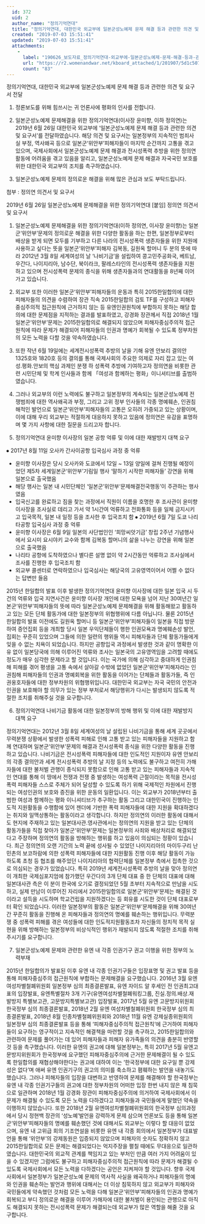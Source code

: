 ```yaml
---
  id: 372
  uid: 2
  author_name: "정의기억연대"
  title: "정의기억연대, 대한민국 외교부에 일본군성노예제 문제 해결 등과 관련한 의견 및 요구서 전달"
  created: "2019-07-03 15:51:41"
  updated: "2019-07-03 15:51:41"
  attachments: 
    - 
      label: "190626_보도자료_정의기억연대-외교부에-일본군성노예제-문제-해결-등과-관련한-의견-및-요구서-전달.hwp"
      url: "https://r2.womenandwar.net/kboard_attached/1/201907/5d1c507d549ec5099409.hwp"
      count: "83"
---
```

정의기억연대, 대한민국 외교부에 
일본군성노예제 문제 해결 등과 관련한 의견 및 요구서 전달

1. 정론보도를 위해 힘쓰시는 귀 언론사에 평화의 인사를 전합니다.

2. 일본군성노예제 문제해결을 위한 정의기억연대(이사장 윤미향, 이하 정의연)는 2019년 6월 26일 대한민국 외교부에 ‘일본군성노예제 문제 해결 등과 관련한 의견 및 요구서’를 전달하였습니다. 해당 의견 및 요구서는 일본정부의 지속적인 범죄사실 부정, 역사왜곡 등으로 일본군‘위안부’피해자들이 마지막 순간까지 고통을 겪고 있으며, 국제사회에서 일본군성노예제 문제 해결과 전시성폭력 추방을 위한 정의연 활동에 어려움을 겪고 있음을 알리고, 일본군성노예제 문제 해결과 자국국민 보호를 위한 대한민국 외교부의 조치를 촉구하였습니다.

3. 일본군성노예제 문제의 정의로운 해결을 위해 많은 관심과 보도 부탁드립니다. 


첨부 : 정의연 의견서 및 요구서




2019년 6월 26일 
일본군성노예제 문제해결을 위한 정의기억연대
\[붙임\] 정의연 의견서 및 요구서 

1. 일본군성노예제 문제해결을 위한 정의기억연대(이하 정의연, 이사장 윤미향)는 일본군‘위안부’문제의 정의로운 해결을 위한 다양한 활동을 하는 한편, 일본정부로부터 배상을 받게 되면 모두를 기부하고 다른 나라의 전시성폭력 생존자들을 위한 지원에 사용하고 싶다는 뜻을 일본군‘위안부’피해자 김복동, 길원옥 할머니 두 분의 뜻에 따라 2012년 3월 8일 세계여성의 날 ‘나비기금’을 설립하여 콩고민주공화국, 베트남, 우간다, 나이지리아, 남수단, 북이라크, 팔레스타인의 전시성폭력 생존자들을 지원하고 있으며 전시성폭력 문제의 종식을 위해 생존자들과의 연대활동을 8년째 이어가고 있습니다. 

2. 외교부 또한 이러한 일본군‘위안부’피해자들의 운동과 특히 2015한일합의에 대한 피해자들의 의견을 수렴하여 장관 직속 2015한일합의 검토 TF를 구성하고 피해자중심주의적 접근원칙에 근거하지 않는 등 유엔인권원칙에 부합하지 못하는 해당 합의에 대한 문제점을 지적하는 결과를 발표하였고, 강경화 장관께서 직접 2018년 1월 일본군‘위안부’문제는 2015한일합의로 해결되지 않았으며 피해자중심주의적 접근원칙에 따라 문제가 해결되어 피해자들의 인권과 명예가 회복될 수 있도록 정부차원의 모든 노력을 다할 것을 약속하였습니다. 

3. 또한 작년 6월 19일에는 세계전시성폭력 추방의 날을 기해 유엔 안보리 결의안 1325호와 1820호 등의 결의를 통해 국제사회의 주요한 의제로 자리 잡고 있는 여성.평화.안보의 핵심 과제인 분쟁 하 성폭력 추방에 기여하고자 정의연을 비롯한 관련 시민단체 및 학계 인사들과 함께 「여성과 함께하는 평화」이니셔티브를 출범하였습니다. 

4. 그러나 외교부의 이런 노력에도 불구하고 일본정부의 계속되는 일본군성노예제 전쟁범죄에 대한 역사왜곡과 부정, 그리고 고위 정부 인사들의 각종 명예훼손, 인권침해적인 발언으로 일본군‘위안부’피해자들의 고통은 오히려 가중되고 있는 상황이며, 이에 대해 우리 외교부는 적절하게 대응하지 못하고 있음에 정의연은 유감을 표명하며 몇 가지 사항에 대한 질문을 드리고자 합니다. 

5. 정의기억연대 윤미향 이사장의 일본 공항 억류 및 이에 대한 재발방지 대책 요구 

 ⦁ 2017년 8월 11일 오사카 간사이공항 입국심사 과정 중 억류
 - 윤미향 이사장은 당시 오사카와 도쿄에서 12일 ~ 13일 양일에 걸쳐 진행될 예정이었던 제5차 세계일본군‘위안부’기림일 행사 ‘말하기 시작한 피해자들’ 강연을 위해 일본으로 출국했음
 - 해당 행사는 일본 내 시민단체인 ‘일본군’위안부‘문제해결전국행동’이 주관하는 행사였음
 - 입국신고를 완료하고 짐을 찾는 과정에서 직원이 이름을 호명한 후 조사관이 윤미향 이사장을 조사실로 데리고 가서 약 1시간여 억류하고 전화통화 등을 일체 금지시키고 입국목적, 일본 내 일정 등을 조사한 후 입국조치 함 
 ⦁ 2019년 6월 7일 도쿄 나리타공항 입국심사 과정 중 억류 
 - 윤미향 이사장은 6월 9일 일본의 사단법인인 ‘희망씨앗기금’ 창립 2주년 기념행사에서 요시미 요시야키 교수와 함께 김복동 할머니의 삶을 나누는 강연을 위해 일본으로 출국했음 
 - 나리타 공항에 도착하였으나 별다른 설명 없이 약 2시간동안 억류하고 조사실에서 조사를 진행한 후 입국조치 함 
 - 외교부 콜센터로 연락하였으나 입국심사는 해당국의 고유영역이어서 어쩔 수 없다는 답변만 들음 

2015년 한일합의 발표 이후 발생한 정의기억연대 윤미향 이사장에 대한 일본 입국 시 두 건의 억류와 입국 지연사건은 윤미향 이사장 개인에 대한 모욕을 넘어 지난 30여년간 일본군‘위안부’피해자들의 뜻에 따라 일본군성노예제 문제해결을 위해 활동해왔고 활동하고 있는 모든 단체 활동가에 대한 일본정부의 위협행위에 다름 아닙니다. 
물론 2015년 한일합의 발표 이전에도 길원옥 할머니 등 일본군‘위안부’피해자들이 일본을 직접 방문하여 증언집회 등을 개최할 당시 일본 우익단체들이 행한 인권모욕과 명예훼손성 발언, 집회는 꾸준히 있었으며 그들에 의한 일련의 행위들 역시 피해자들과 단체 활동가들에게 잊을 수 없는 치욕이 되었습니다. 
하지만 공항입국 과정에서 발생한 것과 같이 명확한 이유 없이 일본당국에 의해 이루어진 억류와 조사는 일본국의 고유영역임을 고려할 때에도 정도가 매우 심각한 문제라고 할 것입니다. 이는 국가에 의해 심각하고 중대하게 인권침해 피해를 겪어 평생을 고통 속에서 살아갈 수밖에 없었던 일본군‘위안부’피해자라는 인권침해 피해자들의 인권과 명예회복을 위한 활동을 이어가는 단체들과 활동가들, 즉 인권옹호자들에 대한 정부차원의 위협행위입니다. 
대한민국 외교부는 자국 국민의 안전과 인권을 보호해야 할 의무가 있는 정부 부처로서 해당행위가 다시는 발생되지 않도록 적절한 조치를 취해주실 것을 요구합니다. 

6. 정의기억연대 나비기금 활동에 대한 일본정부의 방해 행위 및 이에 대한 재발방지 대책 요구 

정의기억연대는 2012년 3월 8일 세계여성의 날 설립된 나비기금을 통해 세계 곳곳에서 무력분쟁 상황에서 발생한 성폭력 피해로 인해 고통 받고 있는 피해자들을 지원하고 함께 연대하며 일본군‘위안부’문제의 해결과 전시성폭력 종식을 위한 다양한 활동을 진행하고 있습니다. 
나비기금은 전시성폭력 피해자들에 대한 인도적인 지원이자 유엔 안보리의 각종 결의안과 세계 전시성폭력 추방의 날 지정 등의 노력에도 불구하고 여전히 가해자들에 대한 불처벌 관행이 종식되지 못함으로 인해 고통 받고 있는 피해자들과 지속적인 연대를 통해 이 땅에서 전쟁과 전쟁 중 발생하는 여성폭력 근절이라는 목적을 전시성폭력 피해자들 스스로 주체가 되어 달성할 수 있도록 하기 위해 국제적인 차원에서 진행되는 여성인권의 보호와 증진을 위한 운동의 일환입니다.
이는 외교부가 2018년부터 출범한 여성과 함께하는 평화 이니셔티브가 추구하는 활동 그리고 대한민국이 진행하는 인도적 지원활동을 수행함에 있어 젠더에 기반한 폭력 피해자들에 대한 지원을 확대하겠다는 취지와 일맥상통하는 활동이라고 생각합니다. 
하지만 정의연의 이러한 활동에 대해서도 현지에 주재하고 있는 일본대사관.영사관에서는 정의연의 지원을 받고 있는 단체의 활동가들을 직접 찾아가 일본군‘위안부’문제는 일본정부의 사죄와 배상처리로 해결되었다고 주장하며 정의연의 활동을 방해하는 행위를 하고 있음이 의심되는 정황이 있습니다. 
최근 정의연의 오랜 기간의 노력 끝에 성사될 수 있었던 나이지리아의 마이두구리 난민촌의 보코하람에 의한 성폭력 피해자들에 대한 지원활동 진행 이후 해당 활동이 가능하도록 초청 등 협조를 해주었던 나이지리아의 협력단체를 일본정부 측에서 접촉한 것으로 의심되는 경우가 있었습니다. 
특히 2019년 세계전시성폭력 추방의 날을 맞아 정의연이 개최한 국제심포지엄에 참가했던 우간다의 3개 단체 대표 중 한 단체의 대표에 대해 일본대사관 측은 이 분이 한국에 오기로 결정되었던 5월 초부터 지속적으로 만남을 시도하고, 실제 만남이 이루어진 자리에서 2015한일합의로 일본군‘위안부’문제는 해결된 것이라고 설득을 시도하며 학교건립을 지원하겠다는 등 회유를 시도한 것이 단체 대표로부터 확인 되었습니다.
이러한 일본정부의 활동은 일본군‘위안부’문제해결을 위해 30여년간 꾸준히 활동을 진행해 온 피해자들과 정의연의 명예를 훼손하는 행위입니다. 무력분쟁 중 성폭력 피해를 겪은 여성들에 대한 인도적지원활동조차 자신들의 정치적 목적 실현을 위해 방해하는 일본정부의 비상식적인 행위가 재발되지 않도록 적절한 조치를 취해주시기를 요구합니다. 

7. 일본군성노예제 문제와 관련한 유엔 내 각종 인권기구 권고 이행을 위한 정부의 노력부재 

2015년 한일합의가 발표된 이후 유엔 내 각종 인권기구들은 입장표명 및 권고 발표 등을 통해 피해자중심주의 접근원칙에 부합하는 문제해결을 요구했습니다. 
2016년 3월 유엔 여성차별철폐위원회 일본정부 심의 최종결론발표, 유엔 자이드 알 후세인 전 인권최고대표의 입장발표, 유엔특별절차 3개 기구(유엔여성차별철폐워킹그룹, 진실.정의.배상.재발방지 특별보고관, 고문방지특별보고관) 입장발표, 2017년 5월 유엔 고문방지위원회 한국정부 심의 최종결론발표, 2018년 2월 유엔 여성차별철폐위원회 한국정부 심의 최종결론발표, 2018년 8월 인종차별철폐위원회와 2018년 11월 유엔 강제실종위원회의 일본정부 심의 최종결론발표 등을 통해 ‘피해자중심주의적 접근원칙’에 근거하여 피해자들이 요구하는 영구적이고 지속적인 해결책을 마련할 것을 촉구하고, 2015한일합의와 관련하여 문제를 풀어가는 데 있어 피해자들과 피해자 유가족들의 의견을 충분히 반영할 것 등을 촉구했습니다. 
이러한 유엔의 권고에 대해 일본정부는, 특히 2017년 5월 유엔고문방지위원회가 한국정부에 요구했던 피해자중심주의에 근거한 문제해결이 될 수 있도록 한일합의를 재협상해야한다는 권고에 대하여 이는 ‘한국정부에 대한 요구일 뿐 강제성은 없다’며 애써 유엔 인권기구의 권고의 의미를 축소하고 폄훼하는 발언을 내놓기도 했습니다. 
그러나 피해자들의 입장을 대변하고 반영하여 문제를 해결해야 할 한국정부는 유엔 내 각종 인권기구들의 권고에 대한 정부차원의 어떠한 입장 한번 내지 않은 채 침묵으로 일관하며 2018년 1월 강경화 장관이 피해자중심주의에 의거하여 국제사회에서 이 문제가 해결될 수 있도록 모든 노력을 다하겠다고 피해자들과 국민들에게 말했던 약속을 이행하지 않았습니다. 
또한 2018년 2월 유엔여성차별철폐위원회의 한국정부 심의과정에서 당시 정현백 장관의 ‘성노예’발언을 강력하게 문제 삼으며 언론보도 등을 통해 일본군‘위안부’피해자들의 명예를 훼손했던 것에 대해서도 외교부는 이렇다 할 대응이 없었으며, 유엔 내 고위급 회의 기조연설을 비롯한 유엔 내 각종 회의에서 일본정부가 대표발언을 통해 ‘위안부’의 강제동원은 입증되지 않았으며 피해자의 숫자도 정확하지 않고 2015한일합의로 모든 문제는 해결되었다는 억지주장을 펼칠 때에도 무대응으로 일관하였습니다. 
대한민국의 외교적 관계를 책임지고 있는 부처인 만큼 여러 가지 어려움이 있을 수 있겠지만 그럼에도 불구하고 피해자중심주의적 접근원칙에 따라 문제가 해결될 수 있도록 국제사회에서 모든 노력을 다하겠다는 공언은 지켜져야 할 것입니다. 
향후 국제사회에서 일본정부가 일본군성노예 문제의 역사적 사실을 왜곡하거나 피해자들의 명예와 인권을 훼손하는 발언과 행위에 대해서는 더 이상 침묵하지 않고 외교부가 피해자와 국민들에게 약속했던 것처럼 모든 노력을 다해 일본군‘위안부’피해자들의 인권과 명예가 회복되고 부디 정의로운 해결을 이루어 가해자에 대한 불처벌이 용인되는 관행으로 아직도 해결되지 못하는 전시성폭력 문제가 해결되는데 외교부가 많은 역할을 해줄 것을 요구합니다.
